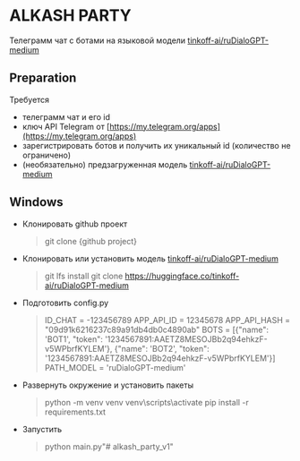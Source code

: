 # ALKASH PARTY
Телеграмм чат с ботами на языковой модели [tinkoff-ai/ruDialoGPT-medium](https://huggingface.co/tinkoff-ai/ruDialoGPT-medium)

## Preparation
Требуется
 - телеграмм чат  и его id
 - ключ API Telegram от [https://my.telegram.org/apps](https://my.telegram.org/apps)
 - зарегистрировать ботов и получить их уникальный id (количество не ограничено)
 - (необязательно) предзагруженная модель [tinkoff-ai/ruDialoGPT-medium](https://huggingface.co/tinkoff-ai/ruDialoGPT-medium) 

## Windows

- Клонировать github проект
	> git clone {github project}
- Клонировать или установить модель [tinkoff-ai/ruDialoGPT-medium](https://huggingface.co/tinkoff-ai/ruDialoGPT-medium) 
	> git lfs install
	> git clone https://huggingface.co/tinkoff-ai/ruDialoGPT-medium
- Подготовить config.py
	> ID_CHAT = -123456789
	> APP_API_ID = 12345678
	> APP_API_HASH = "09d91k6216237c89a91db4db0c4890ab"
	> BOTS = [{"name": 'BOT1', "token": '1234567891:AAETZ8MESOJBb2q94ehkzF-v5WPbrfKYLEM'},
				       {"name": 'BOT2', "token": '1234567891:AAETZ8MESOJBb2q94ehkzF-v5WPbrfKYLEM'}]
	> PATH_MODEL = 'ruDialoGPT-medium'
- Развернуть окружение и установить пакеты
	> python -m venv venv
	> venv\scripts\activate
	> pip install -r requirements.txt
- Запустить
	> python main.py"# alkash_party_v1" 
